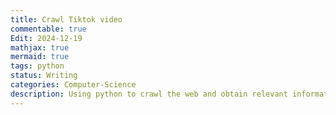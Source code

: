 ```yaml
---
title: Crawl Tiktok video
commentable: true
Edit: 2024-12-19
mathjax: true
mermaid: true
tags: python
status: Writing
categories: Computer-Science
description: Using python to crawl the web and obtain relevant information such as Tikotok videos in batches.
---
```

